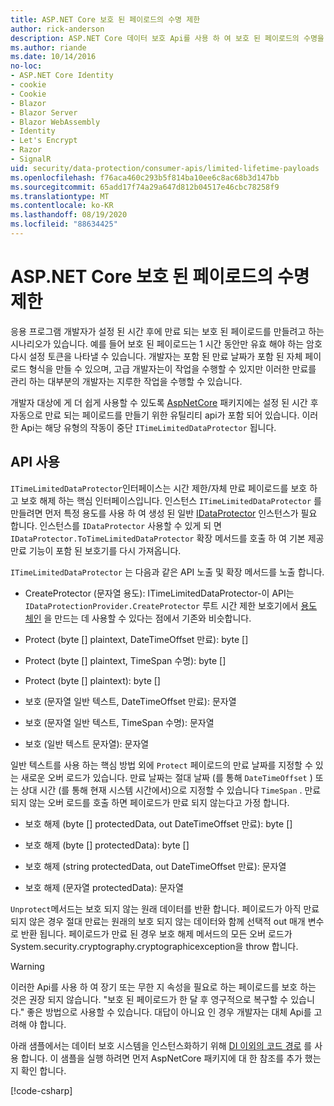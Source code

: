 ```yaml
---
title: ASP.NET Core 보호 된 페이로드의 수명 제한
author: rick-anderson
description: ASP.NET Core 데이터 보호 Api를 사용 하 여 보호 된 페이로드의 수명을 제한 하는 방법을 알아봅니다.
ms.author: riande
ms.date: 10/14/2016
no-loc:
- ASP.NET Core Identity
- cookie
- Cookie
- Blazor
- Blazor Server
- Blazor WebAssembly
- Identity
- Let's Encrypt
- Razor
- SignalR
uid: security/data-protection/consumer-apis/limited-lifetime-payloads
ms.openlocfilehash: f76aca460c293b5f814ba10ee6c8ac68b3d147bb
ms.sourcegitcommit: 65add17f74a29a647d812b04517e46cbc78258f9
ms.translationtype: MT
ms.contentlocale: ko-KR
ms.lasthandoff: 08/19/2020
ms.locfileid: "88634425"
---
```

# <a name="limit-the-lifetime-of-protected-payloads-in-aspnet-core"></a>ASP.NET Core 보호 된 페이로드의 수명 제한

응용 프로그램 개발자가 설정 된 시간 후에 만료 되는 보호 된 페이로드를 만들려고 하는 시나리오가 있습니다. 예를 들어 보호 된 페이로드는 1 시간 동안만 유효 해야 하는 암호 다시 설정 토큰을 나타낼 수 있습니다. 개발자는 포함 된 만료 날짜가 포함 된 자체 페이로드 형식을 만들 수 있으며, 고급 개발자는이 작업을 수행할 수 있지만 이러한 만료를 관리 하는 대부분의 개발자는 지루한 작업을 수행할 수 있습니다.

개발자 대상에 게 더 쉽게 사용할 수 있도록 [AspNetCore](https://www.nuget.org/packages/Microsoft.AspNetCore.DataProtection.Extensions/) 패키지에는 설정 된 시간 후 자동으로 만료 되는 페이로드를 만들기 위한 유틸리티 api가 포함 되어 있습니다. 이러한 Api는 해당 유형의 작동이 중단 `ITimeLimitedDataProtector` 됩니다.

## <a name="api-usage"></a>API 사용

`ITimeLimitedDataProtector`인터페이스는 시간 제한/자체 만료 페이로드를 보호 하 고 보호 해제 하는 핵심 인터페이스입니다. 인스턴스 `ITimeLimitedDataProtector` 를 만들려면 먼저 특정 용도를 사용 하 여 생성 된 일반 [IDataProtector](xref:security/data-protection/consumer-apis/overview) 인스턴스가 필요 합니다. 인스턴스를 `IDataProtector` 사용할 수 있게 되 면 `IDataProtector.ToTimeLimitedDataProtector` 확장 메서드를 호출 하 여 기본 제공 만료 기능이 포함 된 보호기를 다시 가져옵니다.

`ITimeLimitedDataProtector` 는 다음과 같은 API 노출 및 확장 메서드를 노출 합니다.

* CreateProtector (문자열 용도): ITimeLimitedDataProtector-이 API는 `IDataProtectionProvider.CreateProtector` 루트 시간 제한 보호기에서 [용도 체인](xref:security/data-protection/consumer-apis/purpose-strings) 을 만드는 데 사용할 수 있다는 점에서 기존와 비슷합니다.

* Protect (byte [] plaintext, DateTimeOffset 만료): byte []

* Protect (byte [] plaintext, TimeSpan 수명): byte []

* Protect (byte [] plaintext): byte []

* 보호 (문자열 일반 텍스트, DateTimeOffset 만료): 문자열

* 보호 (문자열 일반 텍스트, TimeSpan 수명): 문자열

* 보호 (일반 텍스트 문자열): 문자열

일반 텍스트를 사용 하는 핵심 방법 외에 `Protect` 페이로드의 만료 날짜를 지정할 수 있는 새로운 오버 로드가 있습니다. 만료 날짜는 절대 날짜 (를 통해 `DateTimeOffset` ) 또는 상대 시간 (를 통해 현재 시스템 시간에서)으로 지정할 수 있습니다 `TimeSpan` . 만료 되지 않는 오버 로드를 호출 하면 페이로드가 만료 되지 않는다고 가정 합니다.

* 보호 해제 (byte [] protectedData, out DateTimeOffset 만료): byte []

* 보호 해제 (byte [] protectedData): byte []

* 보호 해제 (string protectedData, out DateTimeOffset 만료): 문자열

* 보호 해제 (문자열 protectedData): 문자열

`Unprotect`메서드는 보호 되지 않는 원래 데이터를 반환 합니다. 페이로드가 아직 만료 되지 않은 경우 절대 만료는 원래의 보호 되지 않는 데이터와 함께 선택적 out 매개 변수로 반환 됩니다. 페이로드가 만료 된 경우 보호 해제 메서드의 모든 오버 로드가 System.security.cryptography.cryptographicexception을 throw 합니다.

>[!WARNING]
> 이러한 Api를 사용 하 여 장기 또는 무한 지 속성을 필요로 하는 페이로드를 보호 하는 것은 권장 되지 않습니다. "보호 된 페이로드가 한 달 후 영구적으로 복구할 수 있습니다." 좋은 방법으로 사용할 수 있습니다. 대답이 아니요 인 경우 개발자는 대체 Api를 고려해 야 합니다.

아래 샘플에서는 데이터 보호 시스템을 인스턴스화하기 위해 [DI 이외의 코드 경로](xref:security/data-protection/configuration/non-di-scenarios) 를 사용 합니다. 이 샘플을 실행 하려면 먼저 AspNetCore 패키지에 대 한 참조를 추가 했는지 확인 합니다.

[!code-csharp[](limited-lifetime-payloads/samples/limitedlifetimepayloads.cs)]
